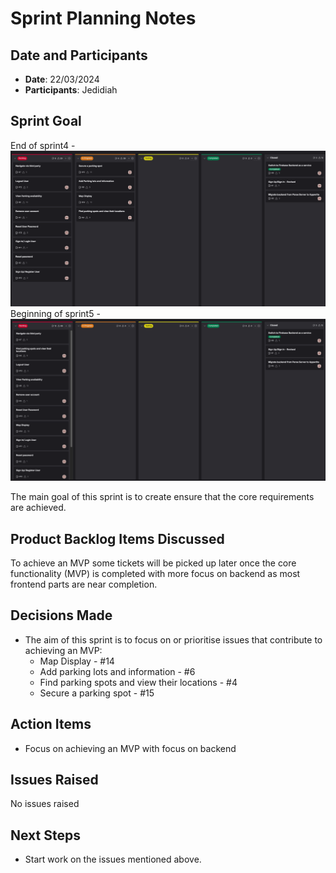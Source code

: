 # Sprint Planning Notes

## Date and Participants

- **Date**: 22/03/2024
- **Participants**: Jedidiah

## Sprint Goal

End of sprint4 - ![Alt text](../Sprint-4/sprint4-21-February-2024.png)
Beginning of sprint5 - ![Alt text](../Sprint-5/sprint5-22-February-2024.png)

The main goal of this sprint is to create ensure that the core requirements are achieved.

## Product Backlog Items Discussed

To achieve an MVP some tickets will be picked up later once the core functionality (MVP) is completed with more focus on backend as most 
frontend parts are near completion.

## Decisions Made

- The aim of this sprint is to focus on or prioritise issues that contribute to achieving an MVP:
  - Map Display - #14
  - Add parking lots and information - #6
  - Find parking spots and view their locations - #4
  - Secure a parking spot - #15

## Action Items

- Focus on achieving an MVP with focus on backend

## Issues Raised

No issues raised

<!-- - Any issues or concerns that were raised during the meeting. Include how (or if) they were resolved, or what the next steps are for addressing them like involving supervisor. -->

## Next Steps

<!-- plans to do next, such as start work on the sprint backlog items, hold a follow-up meeting, etc. -->

- Start work on the issues mentioned above.

